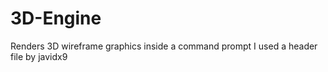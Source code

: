 # 3D-Engine
Renders 3D wireframe graphics inside a command prompt
I used a header file by javidx9   
